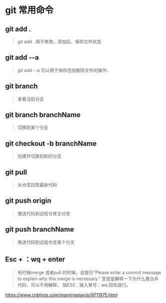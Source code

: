 # git 常用命令

## git add .
>
> git add . 用于修改，添加后，保存文件状态
## git add --a 
> git add --a  可以用于保存包括删除文件的操作，

## git  branch 
> 查看当前分支

## git branch branchName
> 切换到某个分支
## git checkout -b branchName
>  创建并切换到新的分支

## git pull
> 从仓库拉取最新代码

## git push origin
> 推送代码到远程仓库主分支

## git push branchName
> 推送代码到远程仓库某个分支

## Esc + ：wq +  enter
> 有时候merge 或者pull 的时候，会提示"Please enter a commit message to explain why this merge is necessary." 意思是解释一下为什么要合并代码，可以不用解释， 按ESC , 输入冒号：wq  回车就行。



https://www.cnblogs.com/mamingqian/p/9711975.html


